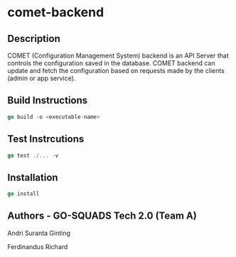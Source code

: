 # comet-backend

## Description

COMET (Configuration Management System) backend is an API Server that controls the configuration saved in the database. COMET backend can update and fetch the configuration based on requests made by the clients (admin or app service).

## Build Instructions

```go
go build -o <executable-name>
```

## Test Instrcutions

```go
go test ./... -v
```

## Installation

```go
go install
```

## Authors - GO-SQUADS Tech 2.0 (Team A)

Andri Suranta Ginting

Ferdinandus Richard

